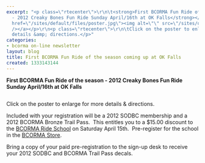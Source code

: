 ```yaml
---
excerpt: "<p class=\"rtecenter\">\r\n\t<strong>First BCORMA Fun Ride of the season
  - 2012 Creaky Bones Fun Ride Sunday April/16th at OK Falls</strong></p>\r\n<p class=\"rtecenter\">\r\n\t<a
  href=\"/sites/default/files/poster.jpg\"><img alt=\"\" src=\"/sites/default/files/medium_poster.jpg\"
  /></a></p>\r\n<p class=\"rtecenter\">\r\n\tClick on the poster to enlarge for more
  details &amp; directions.</p>"
categories:
- bcorma on-line newsletter
layout: blog
title: First BCORMA Fun Ride of the season coming up at OK Falls
created: 1333143144
---
```

<p class="rtecenter">
	<strong>First BCORMA Fun Ride of the season - 2012 Creaky Bones Fun Ride Sunday April/16th at OK Falls</strong></p>
<p class="rtecenter">
	<a href="/sites/default/files/poster.jpg"><img alt="" src="/sites/default/files/medium_poster.jpg" /></a></p>
<p class="rtecenter">
	Click on the poster to enlarge for more details &amp; directions.</p>
<p>
	Included with your registration will be a 2012 SODBC membership and a 2012 BCORMA Bronze Trail Pass.&nbsp; This entitles you to a $15.00 discount to the <a href="http://bcorma.geovisionenvironmental.com/catalog/85">BCORMA Ride School</a> on Saturday April 15th.&nbsp; Pre-register for the school in the <a href="http://bcorma.geovisionenvironmental.com/catalog/85">BCORMA Store</a>.</p>
<p>
	Bring a copy of your paid pre-registration to the sign-up desk to receive your 2012 SODBC and BCORMA Trail Pass decals.</p>
